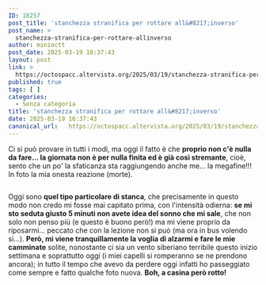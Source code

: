 ```yaml
---
ID: 18257
post_title: 'stanchezza stranifica per rottare all&#8217;inverso'
post_name: >
  stanchezza-stranifica-per-rottare-allinverso
author: minioctt
post_date: 2025-03-19 16:37:43
layout: post
link: >
  https://octospacc.altervista.org/2025/03/19/stanchezza-stranifica-per-rottare-allinverso/
published: true
tags: [ ]
categories:
  - Senza categoria
title: 'stanchezza stranifica per rottare all&#8217;inverso'
date: 2025-03-19 16:37:43
canonical_url:   https://octospacc.altervista.org/2025/03/19/stanchezza-stranifica-per-rottare-allinverso/
---
```

<!-- wp:paragraph -->
<p>Ci si può provare in tutti i modi, ma oggi il fatto è che <strong>proprio non c'è nulla da fare... la giornata non è per nulla finita ed è già così stremante</strong>, cioè, sento che un po' la sfaticanza sta raggiungendo anche me... la megafine!!! In foto la mia onesta reazione (morte).</p>
<!-- /wp:paragraph -->

<!-- wp:image {"id":18259,"sizeSlug":"large","linkDestination":"none"} -->
<figure class="wp-block-image size-large"><img src="{{site.cdnurl}}/assets/uploads/2025/03/img_20250319_1626196357159570893826357.jpg" alt="" class="wp-image-18259"/></figure>
<!-- /wp:image -->

<!-- wp:paragraph -->
<p>Oggi sono <strong>quel tipo particolare di stanca</strong>, che precisamente in questo modo non credo mi fosse mai capitato prima, con l'intensità odierna: <strong>se mi sto seduta giusto 5 minuti non avete idea del sonno che mi sale</strong>, che non solo non penso più (e questo è buono però!) ma mi viene proprio da riposarmi... peccato che con la lezione non si può (ma ora in bus volendo si...). <strong>Però, mi viene tranquillamente la voglia di alzarmi e fare le mie camminate</strong> solite, nonostante ci sia un vento siberiano terribile questo inizio settimana e soprattutto oggi (i miei capelli si romperanno se ne prendono ancora); in tutto il tempo che avevo da perdere oggi infatti ho passeggiato come sempre e fatto qualche foto nuova. <strong>Boh, a casina però rotto!</strong></p>
<!-- /wp:paragraph -->